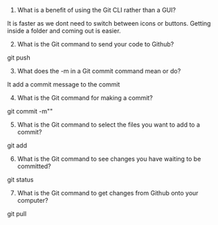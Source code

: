 
1. What is a benefit of using the Git CLI rather than a GUI?

<!-- Write your answer here -->
It is faster as we dont need to switch between icons or buttons. Getting inside a folder and coming out is easier.

2. What is the Git command to send your code to Github?

<!-- Write your answer here -->
git push

3. What does the -m in a Git commit command mean or do?

<!-- Write your answer here -->
It add a commit message to the commit

4. What is the Git command for making a commit?

<!-- Write your answer here -->
git commit -m"<commit message>"

5. What is the Git command to select the files you want to add to a commit?

<!-- Write your answer here -->
git add <file name>

6. What is the Git command to see changes you have waiting to be committed?

<!-- Write your answer here -->
git status

7. What is the Git command to get changes from Github onto your computer?

<!-- Write your answer here -->
git pull
